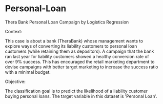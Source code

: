 # Personal-Loan
Thera Bank Personal Loan Campaign by Logistics Regression

Context:

This case is about a bank (TheraBank) whose management wants to explore ways of converting its liability customers to personal loan customers (while retaining them as depositors). A campaign that the bank ran last year for liability customers showed a healthy conversion rate of over 9% success. This has encouraged the retail marketing department to devise campaigns with better target marketing to increase the success ratio with a minimal budget.

Objective:

The classification goal is to predict the likelihood of a liability customer buying personal loans. The target variable in this dataset is 'Personal Loan'.
